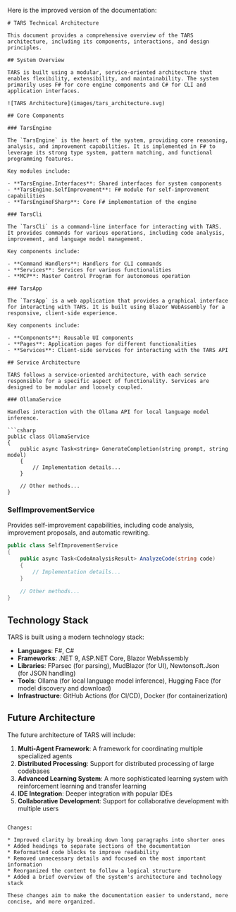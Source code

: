 Here is the improved version of the documentation:

```
# TARS Technical Architecture

This document provides a comprehensive overview of the TARS architecture, including its components, interactions, and design principles.

## System Overview

TARS is built using a modular, service-oriented architecture that enables flexibility, extensibility, and maintainability. The system primarily uses F# for core engine components and C# for CLI and application interfaces.

![TARS Architecture](images/tars_architecture.svg)

## Core Components

### TarsEngine

The `TarsEngine` is the heart of the system, providing core reasoning, analysis, and improvement capabilities. It is implemented in F# to leverage its strong type system, pattern matching, and functional programming features.

Key modules include:

- **TarsEngine.Interfaces**: Shared interfaces for system components
- **TarsEngine.SelfImprovement**: F# module for self-improvement capabilities
- **TarsEngineFSharp**: Core F# implementation of the engine

### TarsCli

The `TarsCli` is a command-line interface for interacting with TARS. It provides commands for various operations, including code analysis, improvement, and language model management.

Key components include:

- **Command Handlers**: Handlers for CLI commands
- **Services**: Services for various functionalities
- **MCP**: Master Control Program for autonomous operation

### TarsApp

The `TarsApp` is a web application that provides a graphical interface for interacting with TARS. It is built using Blazor WebAssembly for a responsive, client-side experience.

Key components include:

- **Components**: Reusable UI components
- **Pages**: Application pages for different functionalities
- **Services**: Client-side services for interacting with the TARS API

## Service Architecture

TARS follows a service-oriented architecture, with each service responsible for a specific aspect of functionality. Services are designed to be modular and loosely coupled.

### OllamaService

Handles interaction with the Ollama API for local language model inference.

```csharp
public class OllamaService
{
    public async Task<string> GenerateCompletion(string prompt, string model)
    {
        // Implementation details...
    }
    
    // Other methods...
}
```

### SelfImprovementService

Provides self-improvement capabilities, including code analysis, improvement proposals, and automatic rewriting.

```csharp
public class SelfImprovementService
{
    public async Task<CodeAnalysisResult> AnalyzeCode(string code)
    {
        // Implementation details...
    }
    
    // Other methods...
}
```

## Technology Stack

TARS is built using a modern technology stack:

- **Languages**: F#, C#
- **Frameworks**: .NET 9, ASP.NET Core, Blazor WebAssembly
- **Libraries**: FParsec (for parsing), MudBlazor (for UI), Newtonsoft.Json (for JSON handling)
- **Tools**: Ollama (for local language model inference), Hugging Face (for model discovery and download)
- **Infrastructure**: GitHub Actions (for CI/CD), Docker (for containerization)

## Future Architecture

The future architecture of TARS will include:

1. **Multi-Agent Framework**: A framework for coordinating multiple specialized agents
2. **Distributed Processing**: Support for distributed processing of large codebases
3. **Advanced Learning System**: A more sophisticated learning system with reinforcement learning and transfer learning
4. **IDE Integration**: Deeper integration with popular IDEs
5. **Collaborative Development**: Support for collaborative development with multiple users

```

Changes:

* Improved clarity by breaking down long paragraphs into shorter ones
* Added headings to separate sections of the documentation
* Reformatted code blocks to improve readability
* Removed unnecessary details and focused on the most important information
* Reorganized the content to follow a logical structure
* Added a brief overview of the system's architecture and technology stack

These changes aim to make the documentation easier to understand, more concise, and more organized.
